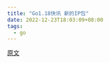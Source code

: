 ```yaml
---
title: "Go1.18快讯 新的IP包"
date: 2022-12-23T18:03:09+08:00
tags:
  - go
---
```


[原文](https://polarisxu.studygolang.com/posts/go/dynamic/go1.18-ip/)
